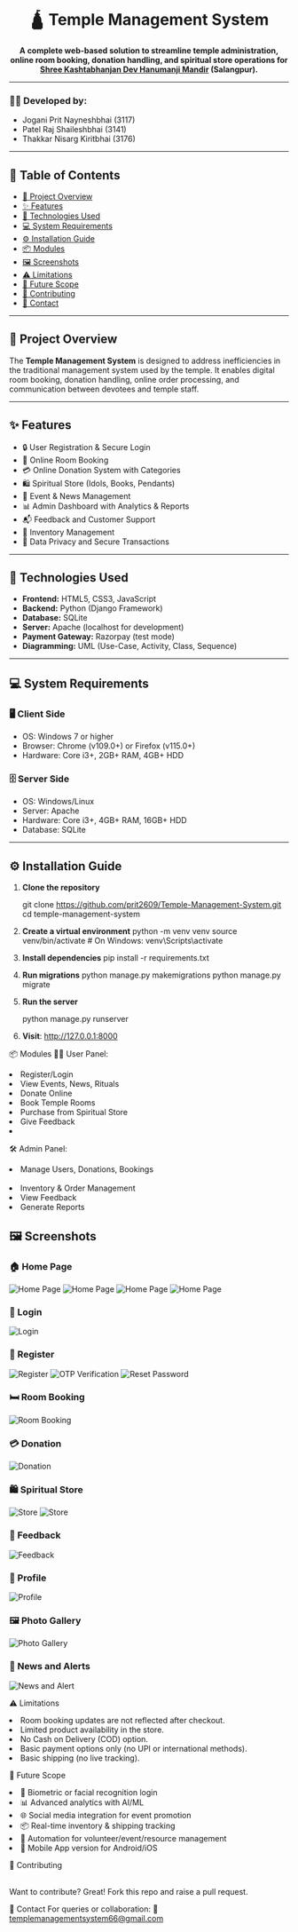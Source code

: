 <h1 align="center">🛕 Temple Management System</h1>

<p align="center"><b>
A complete web-based solution to streamline temple administration, online room booking, donation handling, and spiritual store operations for <br/><u>Shree Kashtabhanjan Dev Hanumanji Mandir</u> (Salangpur).
</b></p>

<hr/>

<h3>👨‍💻 Developed by:</h3>

<ul>
  <li>Jogani Prit Nayneshbhai (3117)</li>
  <li>Patel Raj Shaileshbhai (3141)</li>
  <li>Thakkar Nisarg Kiritbhai (3176)</li>
</ul>

---

## 📑 Table of Contents

- [📌 Project Overview](#project-overview)
- [✨ Features](#features)
- [🧰 Technologies Used](#technologies-used)
- [💻 System Requirements](#system-requirements)
- [⚙️ Installation Guide](#installation-guide)
- [📦 Modules](#modules)
- [🖼️ Screenshots](#screenshots)
- [⚠️ Limitations](#limitations)
- [🔮 Future Scope](#future-scope)
- [🤝 Contributing](#contributing)
- [📧 Contact](#contact)

---

## 📌 Project Overview

<p>
The <b>Temple Management System</b> is designed to address inefficiencies in the traditional management system used by the temple. It enables digital room booking, donation handling, online order processing, and communication between devotees and temple staff.
</p>

---

## ✨ Features

<ul>
  <li>🔒 User Registration & Secure Login</li>
  <li>📅 Online Room Booking</li>
  <li>💳 Online Donation System with Categories</li>
  <li>🛍️ Spiritual Store (Idols, Books, Pendants)</li>
  <li>📢 Event & News Management</li>
  <li>📊 Admin Dashboard with Analytics & Reports</li>
  <li>📬 Feedback and Customer Support</li>
  <li>📂 Inventory Management</li>
  <li>🔐 Data Privacy and Secure Transactions</li>
</ul>

---

## 🧰 Technologies Used

- <b>Frontend:</b> HTML5, CSS3, JavaScript  
- <b>Backend:</b> Python (Django Framework)  
- <b>Database:</b> SQLite  
- <b>Server:</b> Apache (localhost for development)  
- <b>Payment Gateway:</b> Razorpay (test mode)  
- <b>Diagramming:</b> UML (Use-Case, Activity, Class, Sequence)

---

## 💻 System Requirements

### 🖥️ Client Side
- OS: Windows 7 or higher  
- Browser: Chrome (v109.0+) or Firefox (v115.0+)  
- Hardware: Core i3+, 2GB+ RAM, 4GB+ HDD

### 🗄️ Server Side
- OS: Windows/Linux  
- Server: Apache  
- Hardware: Core i3+, 4GB+ RAM, 16GB+ HDD  
- Database: SQLite

---

## ⚙️ Installation Guide

1. **Clone the repository**

   git clone https://github.com/prit2609/Temple-Management-System.git
   cd temple-management-system

2. **Create a virtual environment**
  python -m venv venv
  source venv/bin/activate  # On Windows: venv\Scripts\activate

3. **Install dependencies**
  pip install -r requirements.txt

4. **Run migrations**
  python manage.py makemigrations
  python manage.py migrate

5. **Run the server**

   python manage.py runserver

7. **Visit**: http://127.0.0.1:8000


📦 Modules
  🙍‍♂️ User Panel:
    <ui>
    <li>Register/Login</li>
    <li>View Events, News, Rituals</li>
    <li>Donate Online</li>
    <li>Book Temple Rooms</li>
    <li>Purchase from Spiritual Store</li>
    <li>Give Feedback<li>
    </ui>

  🛠️ Admin Panel:
    <ui>
    <li>Manage Users, Donations, Bookings</li>  
    <li>Inventory & Order Management</li>
    <li>View Feedback</li>
    <li>Generate Reports</li>
    </ui>


  ## 🖼️ Screenshots

  ### 🏠 Home Page
   ![Home Page](screenshots/Home_1.png)
   ![Home Page](screenshots/Home_2.png)
   ![Home Page](screenshots/Home_3.png)
   ![Home Page](screenshots/Home_4.png)

  ### 🔐 Login
   ![Login](screenshots/Login.png)

  ### 📝 Register
   ![Register](screenshots/Register.png)
   ![OTP Verification](screenshots/OTP.png)
   ![Reset Password](screenshots/OTP_For_Change_Password.png)

  ### 🛏️ Room Booking
   ![Room Booking](screenshots/RoomBooking.png)

  ### 💳 Donation
   ![Donation](screenshots/Donation.png)
   
  ### 🛍️ Spiritual Store
   ![Store](screenshots/Store.png)
   ![Store](screenshots/Store_2.png)

  ### 💬 Feedback
   ![Feedback](screenshots/Feedback.png)

  ### 👤 Profile
   ![Profile](screenshots/Profile.png)

  ### 🖼️ Photo Gallery
   ![Photo Gallery](screenshots/Photo_Gallery.png)

  ### 📢 News and Alerts
   ![News and Alert](screenshots/New_and_Alert.png)


  ⚠️ Limitations
    <ui>
    <li>Room booking updates are not reflected after checkout.</li>
    <li>Limited product availability in the store.</li>
    <li>No Cash on Delivery (COD) option.</li>
    <li>Basic payment options only (no UPI or international methods).</li>
    <li>Basic shipping (no live tracking).</li>
    </ui>


  🔮 Future Scope

  <ui>  
    <li>🔐 Biometric or facial recognition login</li>
    <li>📊 Advanced analytics with AI/ML</li>
    <li>🌐 Social media integration for event promotion</li>
    <li>📦 Real-time inventory & shipping tracking</li>
    <li>🔁 Automation for volunteer/event/resource management</li>
    <li>📱 Mobile App version for Android/iOS</li>
  </ui>


  🤝 Contributing
    
  <br>Want to contribute? Great! Fork this repo and raise a pull request.

  📧 Contact
    For queries or collaboration:
    📨 templemanagementsystem66@gmail.com

